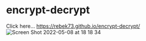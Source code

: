 # encrypt-decrypt
Click here... https://rebek73.github.io/encrypt-decrypt/
![Screen Shot 2022-05-08 at 18 18 34](https://user-images.githubusercontent.com/9613461/167352944-f9528c61-4892-46d6-8727-ecb7a05acbc5.png)
